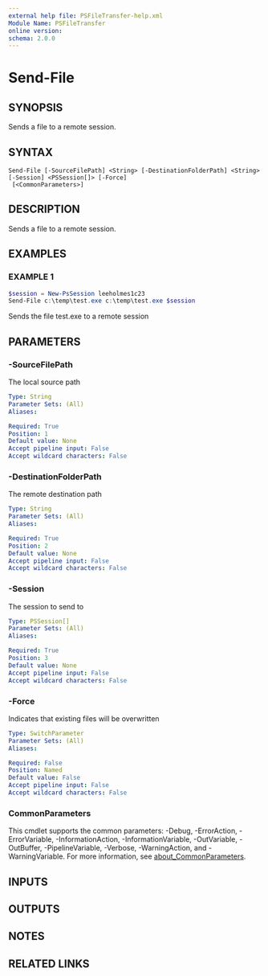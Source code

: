 ```yaml
---
external help file: PSFileTransfer-help.xml
Module Name: PSFileTransfer
online version:
schema: 2.0.0
---
```


# Send-File

## SYNOPSIS
Sends a file to a remote session.

## SYNTAX

```
Send-File [-SourceFilePath] <String> [-DestinationFolderPath] <String> [-Session] <PSSession[]> [-Force]
 [<CommonParameters>]
```

## DESCRIPTION
Sends a file to a remote session.

## EXAMPLES

### EXAMPLE 1
```powershell
$session = New-PsSession leeholmes1c23
Send-File c:\temp\test.exe c:\temp\test.exe $session
```

Sends the file test.exe to a remote session

## PARAMETERS

### -SourceFilePath
The local source path

```yaml
Type: String
Parameter Sets: (All)
Aliases:

Required: True
Position: 1
Default value: None
Accept pipeline input: False
Accept wildcard characters: False
```

### -DestinationFolderPath
The remote destination path

```yaml
Type: String
Parameter Sets: (All)
Aliases:

Required: True
Position: 2
Default value: None
Accept pipeline input: False
Accept wildcard characters: False
```

### -Session
The session to send to 

```yaml
Type: PSSession[]
Parameter Sets: (All)
Aliases:

Required: True
Position: 3
Default value: None
Accept pipeline input: False
Accept wildcard characters: False
```

### -Force
Indicates that existing files will be overwritten

```yaml
Type: SwitchParameter
Parameter Sets: (All)
Aliases:

Required: False
Position: Named
Default value: False
Accept pipeline input: False
Accept wildcard characters: False
```

### CommonParameters
This cmdlet supports the common parameters: -Debug, -ErrorAction, -ErrorVariable, -InformationAction, -InformationVariable, -OutVariable, -OutBuffer, -PipelineVariable, -Verbose, -WarningAction, and -WarningVariable. For more information, see [about_CommonParameters](http://go.microsoft.com/fwlink/?LinkID=113216).

## INPUTS

## OUTPUTS

## NOTES

## RELATED LINKS
